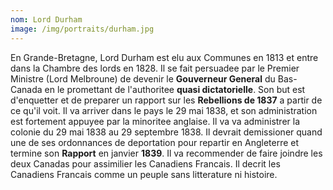 ```yaml
---
nom: Lord Durham
image: /img/portraits/durham.jpg
---
```


En Grande-Bretagne, Lord Durham est elu aux Communes en 1813 et entre dans la Chambre des lords en 1828. Il se fait persuadee par le Premier Ministre (Lord Melbroune) de devenir le **Gouverneur General** du Bas-Canada en le promettant de l'authoritee **quasi dictatorielle**. Son but est d'enquetter et de preparer un rapport sur les **Rebellions de 1837** a partir de ce qu'il voit. Il va arriver dans le pays le 29 mai 1838, et son administration est fortement appuyee par la minoritee anglaise. Il va va administrer la colonie du 29 mai 1838 au 29 septembre 1838. Il devrait demissioner quand une de ses ordonnances de deportation pour repartir en Angleterre et termine son **Rapport** en janvier **1839**. Il va recommender de faire joindre les deux Canadas pour assimilier les Canadiens Francais. Il decrit les Canadiens Francais comme un peuple sans litterature ni histoire.
